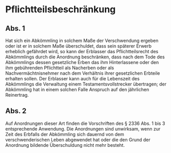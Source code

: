 # Pflichtteilsbeschränkung



## Abs. 1

 Hat sich ein Abkömmling in solchem Maße der Verschwendung ergeben oder ist er in solchem Maße überschuldet, dass sein späterer Erwerb erheblich gefährdet wird, so kann der Erblasser das Pflichtteilsrecht des Abkömmlings durch die Anordnung beschränken, dass nach dem Tode des Abkömmlings dessen gesetzliche Erben das ihm Hinterlassene oder den ihm gebührenden Pflichtteil als Nacherben oder als Nachvermächtnisnehmer nach dem Verhältnis ihrer gesetzlichen Erbteile erhalten sollen. Der Erblasser kann auch für die Lebenszeit des Abkömmlings die Verwaltung einem Testamentsvollstrecker übertragen; der Abkömmling hat in einem solchen Falle Anspruch auf den jährlichen Reinertrag.

## Abs. 2

 Auf Anordnungen dieser Art finden die Vorschriften des § 2336 Abs. 1 bis 3 entsprechende Anwendung. Die Anordnungen sind unwirksam, wenn zur Zeit des Erbfalls der Abkömmling sich dauernd von dem verschwenderischen Leben abgewendet hat oder die den Grund der Anordnung bildende Überschuldung nicht mehr besteht. 

